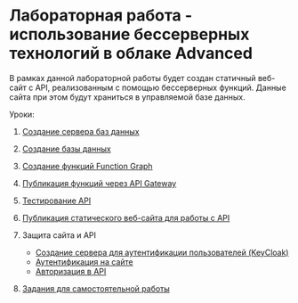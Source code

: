 # Лабораторная работа - использование бессерверных технологий в облаке Advanced
В рамках данной лабораторной работы будет создан статичный веб-сайт с API, реализованным с помощью бессерверных функций. Данные сайта при этом будут храниться в управляемой базе данных.

Уроки:

1. [Создание сервера баз данных](https://github.com/zzindexx/cloud-static-site-function-graph/blob/main/docs/part1.md)
1. [Создание базы данных](https://github.com/zzindexx/cloud-static-site-function-graph/blob/main/docs/part2.md)
1. [Создание функций Function Graph](https://github.com/zzindexx/cloud-static-site-function-graph/blob/main/docs/part3.md)
1. [Публикация функций через API Gateway](https://github.com/zzindexx/cloud-static-site-function-graph/blob/main/docs/part4.md)
1. [Тестирование API](https://github.com/zzindexx/cloud-static-site-function-graph/blob/main/docs/part5.md)
1. [Публикация статического веб-сайта для работы с API](https://github.com/zzindexx/cloud-static-site-function-graph/blob/main/docs/part6.md)
1. Защита сайта и API
   
   * [Создание сервера для аутентификации пользователей (KeyCloak)](https://github.com/zzindexx/cloud-static-site-function-graph/blob/main/docs/part7.md)
   * [Аутентификация на сайте](https://github.com/zzindexx/cloud-static-site-function-graph/blob/main/docs/part8.md)
   * [Авторизация в API](https://github.com/zzindexx/cloud-static-site-function-graph/blob/main/docs/part9.md)

1. [Задания для самостоятельной работы](https://github.com/zzindexx/cloud-static-site-function-graph/blob/main/docs/part10.md)
